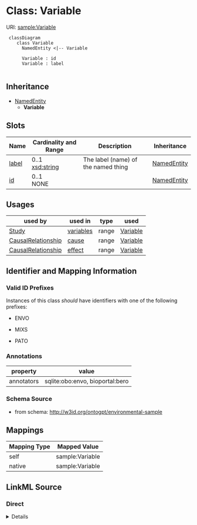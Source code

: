 # Class: Variable



URI: [sample:Variable](http://w3id.org/ontogpt/environmental-sample/Variable)


```mermaid
 classDiagram
    class Variable
      NamedEntity <|-- Variable
      
      Variable : id
      Variable : label
      
```




## Inheritance
* [NamedEntity](NamedEntity.md)
    * **Variable**



## Slots

| Name | Cardinality and Range | Description | Inheritance |
| ---  | --- | --- | --- |
| [label](label.md) | 0..1 <br/> [xsd:string](xsd:string) | The label (name) of the named thing | [NamedEntity](NamedEntity.md) |
| [id](id.md) | 0..1 <br/> NONE |  | [NamedEntity](NamedEntity.md) |





## Usages

| used by | used in | type | used |
| ---  | --- | --- | --- |
| [Study](Study.md) | [variables](variables.md) | range | [Variable](Variable.md) |
| [CausalRelationship](CausalRelationship.md) | [cause](cause.md) | range | [Variable](Variable.md) |
| [CausalRelationship](CausalRelationship.md) | [effect](effect.md) | range | [Variable](Variable.md) |






## Identifier and Mapping Information


### Valid ID Prefixes

Instances of this class *should* have identifiers with one of the following prefixes:

* ENVO

* MIXS

* PATO






### Annotations

| property | value |
| --- | --- |
| annotators | sqlite:obo:envo, bioportal:bero |



### Schema Source


* from schema: http://w3id.org/ontogpt/environmental-sample





## Mappings

| Mapping Type | Mapped Value |
| ---  | ---  |
| self | sample:Variable |
| native | sample:Variable |


## LinkML Source

<!-- TODO: investigate https://stackoverflow.com/questions/37606292/how-to-create-tabbed-code-blocks-in-mkdocs-or-sphinx -->

### Direct

<details>
```yaml
name: Variable
id_prefixes:
- ENVO
- MIXS
- PATO
annotations:
  annotators:
    tag: annotators
    value: sqlite:obo:envo, bioportal:bero
from_schema: http://w3id.org/ontogpt/environmental-sample
rank: 1000
is_a: NamedEntity

```
</details>

### Induced

<details>
```yaml
name: Variable
id_prefixes:
- ENVO
- MIXS
- PATO
annotations:
  annotators:
    tag: annotators
    value: sqlite:obo:envo, bioportal:bero
from_schema: http://w3id.org/ontogpt/environmental-sample
rank: 1000
is_a: NamedEntity
attributes:
  id:
    name: id
    annotations:
      prompt.skip:
        tag: prompt.skip
        value: 'true'
    description: A unique identifier for the named entity
    comments:
    - this is populated during the grounding and normalization step
    from_schema: http://w3id.org/ontogpt/core
    rank: 1000
    identifier: true
    alias: id
    owner: Variable
    domain_of:
    - NamedEntity
    - Publication
    range: string
  label:
    name: label
    description: The label (name) of the named thing
    from_schema: http://w3id.org/ontogpt/core
    aliases:
    - name
    rank: 1000
    alias: label
    owner: Variable
    domain_of:
    - NamedEntity
    range: string

```
</details>
